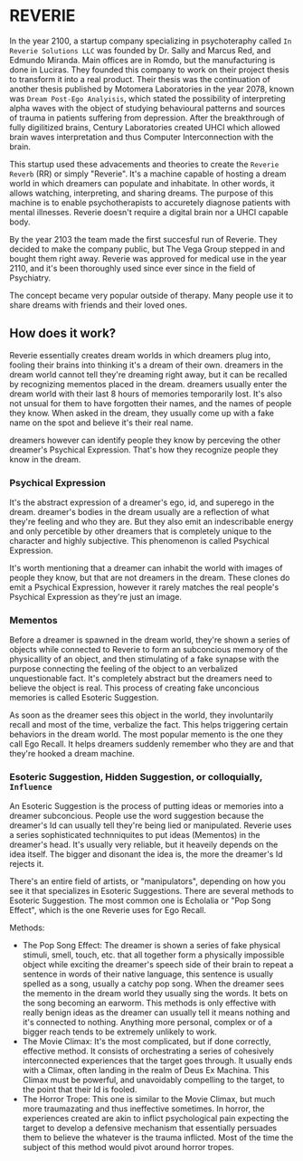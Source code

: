 # REVERIE

In the year 2100, a startup company specializing in psychoteraphy called `In Reverie Solutions LLC` was founded by Dr. Sally and Marcus Red, and Edmundo Miranda. Main offices are in Romdo, but the manufacturing is done in Luciras. They founded this company to work on their project thesis to transform it into a real product.  Their thesis was the continuation of another thesis published by Motomera Laboratories in the year 2078, known was `Dream Post-Ego Analyisis`, which stated the possibility of interpreting alpha waves with the object of studying behavioural patterns and sources of trauma in patients suffering from depression. After the breakthrough of fully digilitized brains, Century Laboratories created UHCI which allowed brain waves interpretation and thus Computer Interconnection with the brain.

This startup used these advacements and theories to create the `Reverie Reverb` (RR) or simply "Reverie". It's a machine capable of hosting a dream world in which dreamers can populate and inhabitate. In other words, it allows watching, interpreting, and sharing dreams. The purpose of this machine is to enable psychotherapists to accuretely diagnose patients with mental illnesses. Reverie doesn't require a digital brain nor a UHCI capable body. 

By the year 2103 the team made the first succesful run of Reverie. They decided to make the company public, but The Vega Group stepped in and bought them right away. Reverie was approved for medical use in the year 2110, and it's been thoroughly used since ever since in the field of Psychiatry.

The concept became very popular outside of therapy. Many people use it to share dreams with friends and their loved ones. 

## How does it work?

Reverie essentially creates dream worlds in which dreamers plug into, fooling their brains into thinking it's a dream of their own. dreamers in the dream world cannot tell they're dreaming right away, but it can be recalled by recognizing mementos placed in the dream. dreamers usually enter the dream world with their last 8 hours of memories temporarily lost. It's also not unsual for them to have forgotten their names, and the names of people they know. When asked in the dream, they usually come up with a fake name on the spot and believe it's their real name.

dreamers however can identify people they know by perceving the other dreamer's Psychical Expression. That's how they recognize people they know in the dream.

### Psychical Expression

It's the abstract expression of a dreamer's ego, id, and superego in the dream. dreamer's bodies in the dream usually are a reflection of what they're feeling and who they are. But they also emit an indescribable energy and only percetible by other dreamers that is completely unique to the character and highly subjective. This phenomenon is called Psychical Expression.

It's worth mentioning that a dreamer can inhabit the world with images of people they know, but that are not dreamers in the dream. These clones do emit a Psychical Expression, however it rarely matches the real people's Psychical Expression as they're just an image.

### Mementos

Before a dreamer is spawned in the dream world, they're shown a series of objects while connected to Reverie to form an subconcious memory of the physicallity of an object, and then stimulating of a fake synapse with the purpose connecting the feeling of the object to an verbalized unquestionable fact. It's completely abstract but the dreamers need to believe the object is real. This process of creating fake unconcious memories is called Esoteric Suggestion.

As soon as the dreamer sees this object in the world, they involuntarily recall and most of the time, verbalize the fact. This helps triggering certain behaviors in the dream world. The most popular memento is the one they call Ego Recall. It helps dreamers suddenly remember who they are and that they're hooked a dream machine.

### Esoteric Suggestion, Hidden Suggestion, or colloquially, `Influence`

An Esoteric Suggestion is the process of putting ideas or memories into a dreamer subconcious. People use the word suggestion because the dreamer's Id can usually tell they're being lied or manipulated. Reverie uses a series sophisticated technniquites to put ideas (Mementos) in the dreamer's head. It's usually very reliable, but it heaveily depends on the idea itself. The bigger and disonant the idea is, the more the dreamer's Id rejects it.

There's an entire field of artists, or "manipulators", depending on how you see it that specializes in Esoteric Suggestions. There are several methods to Esoteric Suggestion. The most common one is Echolalia or "Pop Song Effect", which is the one Reverie uses for Ego Recall.

Methods:
- The Pop Song Effect: The dreamer is shown a series of fake physical stimuli, smell, touch, etc. that all together form a physically impossible object while exciting the dreamer's speech side of their brain to repeat a sentence in words of their native language, this sentence is usually spelled as a song, usually a catchy pop song. When the dreamer sees the memento in the dream world they usually sing the words. It bets on the song becoming an earworm. This methods is only effective with really benign ideas as the dreamer can usually tell it means nothing and it's connected to nothing. Anything more personal, complex or of a bigger reach tends to be extremely unlikely to work.
- The Movie Climax: It's the most complicated, but if done correctly, effective method. It consists of orchestrating a series of cohesively interconnected experiences that the target goes through. It usually ends with a Climax, often landing in the realm of Deus Ex Machina. This Climax must be powerful, and unavoidably compelling to the target, to the point that their Id is fooled.
- The Horror Trope: This one is similar to the Movie Climax, but much more traumazating and thus ineffective sometimes. In horror, the experiences created are akin to inflict psychological pain expecting the target to develop a defensive mechanism that essentially persuades them to believe the whatever is the trauma inflicted. Most of the time the subject of this method would pivot around horror tropes. 




